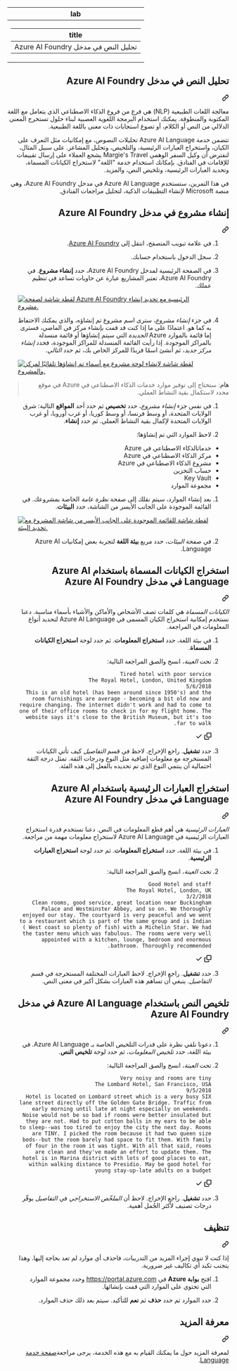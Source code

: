 <div class="Box-sc-g0xbh4-0 eoaCFS js-snippet-clipboard-copy-unpositioned undefined" data-hpc="true"><article class="markdown-body entry-content container-lg" itemprop="text"><markdown-accessiblity-table data-catalyst=""><table>
  <thead>
  <tr>
  <th>lab</th>
  </tr>
  </thead>
  <tbody>
  <tr>
  <td><div dir="rtl"><table>
  <thead>
  <tr>
  <th>title</th>
  </tr>
  </thead>
  <tbody>
  <tr>
  <td><div dir="rtl">تحليل النص في مدخل Azure AI Foundry</div></td>
  </tr>
  </tbody>
</table>
</div></td>
  </tr>
  </tbody>
</table></markdown-accessiblity-table>

<div class="markdown-heading" dir="rtl"><h1 tabindex="-1" class="heading-element" dir="rtl">تحليل النص في مدخل Azure AI Foundry</h1><a id="user-content-تحليل-النص-في-مدخل-azure-ai-foundry" class="anchor" aria-label="Permalink: تحليل النص في مدخل Azure AI Foundry" href="#تحليل-النص-في-مدخل-azure-ai-foundry"><svg class="octicon octicon-link" viewBox="0 0 16 16" version="1.1" width="16" height="16" aria-hidden="true"><path d="m7.775 3.275 1.25-1.25a3.5 3.5 0 1 1 4.95 4.95l-2.5 2.5a3.5 3.5 0 0 1-4.95 0 .751.751 0 0 1 .018-1.042.751.751 0 0 1 1.042-.018 1.998 1.998 0 0 0 2.83 0l2.5-2.5a2.002 2.002 0 0 0-2.83-2.83l-1.25 1.25a.751.751 0 0 1-1.042-.018.751.751 0 0 1-.018-1.042Zm-4.69 9.64a1.998 1.998 0 0 0 2.83 0l1.25-1.25a.751.751 0 0 1 1.042.018.751.751 0 0 1 .018 1.042l-1.25 1.25a3.5 3.5 0 1 1-4.95-4.95l2.5-2.5a3.5 3.5 0 0 1 4.95 0 .751.751 0 0 1-.018 1.042.751.751 0 0 1-1.042.018 1.998 1.998 0 0 0-2.83 0l-2.5 2.5a1.998 1.998 0 0 0 0 2.83Z"></path></svg></a></div>
<p dir="rtl">معالجة اللغات الطبيعية (NLP) هي فرع من فروع الذكاء الاصطناعي الذي يتعامل مع اللغة المكتوبة والمنطوقة. يمكنك استخدام البرمجة اللغوية العصبية لبناء حلول تستخرج المعنى الدلالي من النص أو الكلام، أو تصوغ استجابات ذات معنى باللغة الطبيعية.</p>
<p dir="rtl">تتضمن خدمة Azure AI Language تحليلات النصوص، مع إمكانيات مثل التعرف على الكيان، واستخراج العبارات الرئيسية، والتلخيص، وتحليل المشاعر. على سبيل المثال، لنفترض أن وكيل السفر الوهمي Margie's Travel يشجع العملاء على إرسال تقييمات للإقامات في الفنادق. بإمكانك استخدام خدمة "اللغة" لاستخراج الكيانات المسماة، وتحديد العبارات الرئيسية، وتلخيص النص، والمزيد.</p>
<p dir="rtl">في هذا التمرين، ستستخدم Azure AI Language في مدخل Azure AI Foundry، وهي منصة Microsoft لإنشاء التطبيقات الذكية، لتحليل مراجعات الفنادق.</p>
<div class="markdown-heading" dir="rtl"><h2 tabindex="-1" class="heading-element" dir="rtl">إنشاء مشروع في مدخل Azure AI Foundry</h2><a id="user-content-إنشاء-مشروع-في-مدخل-azure-ai-foundry" class="anchor" aria-label="Permalink: إنشاء مشروع في مدخل Azure AI Foundry" href="#إنشاء-مشروع-في-مدخل-azure-ai-foundry"><svg class="octicon octicon-link" viewBox="0 0 16 16" version="1.1" width="16" height="16" aria-hidden="true"><path d="m7.775 3.275 1.25-1.25a3.5 3.5 0 1 1 4.95 4.95l-2.5 2.5a3.5 3.5 0 0 1-4.95 0 .751.751 0 0 1 .018-1.042.751.751 0 0 1 1.042-.018 1.998 1.998 0 0 0 2.83 0l2.5-2.5a2.002 2.002 0 0 0-2.83-2.83l-1.25 1.25a.751.751 0 0 1-1.042-.018.751.751 0 0 1-.018-1.042Zm-4.69 9.64a1.998 1.998 0 0 0 2.83 0l1.25-1.25a.751.751 0 0 1 1.042.018.751.751 0 0 1 .018 1.042l-1.25 1.25a3.5 3.5 0 1 1-4.95-4.95l2.5-2.5a3.5 3.5 0 0 1 4.95 0 .751.751 0 0 1-.018 1.042.751.751 0 0 1-1.042.018 1.998 1.998 0 0 0-2.83 0l-2.5 2.5a1.998 1.998 0 0 0 0 2.83Z"></path></svg></a></div>
<ol dir="rtl">
<li>
<p dir="rtl">في علامة تبويب المتصفح، انتقل إلى <a href="https://ai.azure.com?azure-portal=true" rel="nofollow">Azure AI Foundry</a>.</p>
</li>
<li>
<p dir="rtl">سجل الدخول باستخدام حسابك.</p>
</li>
<li>
<p dir="rtl">في الصفحة الرئيسية لمدخل Azure AI Foundry، حدد <strong>إنشاء مشروع</strong>. في Azure AI Foundry، تعتبر المشاريع عبارة عن حاويات تساعد في تنظيم عملك.</p>
</li>
<p dir="auto"><a target="_blank" rel="noopener noreferrer" href="https://github.com/MicrosoftLearning/mslearn-ai-fundamentals/blob/main/Instructions/Labs/media/azure-ai-foundry-home-page.png"><img src="https://github.com/MicrosoftLearning/mslearn-ai-fundamentals/blob/main/Instructions/Labs/media/azure-ai-foundry-home-page.png" alt="لقطة شاشة لصفحة Azure AI Foundry الرئيسية مع تحديد إنشاء مشروع." style="max-width: 100%;"></a></p>
</li>
<li>
<p dir="rtl">في جزء <em>إنشاء مشروع</em>، سترى اسم مشروع تم إنشاؤه، والذي يمكنك الاحتفاظ به كما هو. اعتمادًا على ما إذا كنت قد قمت بإنشاء مركز في الماضي، فسترى إما قائمة بالموارد Azure <em>الجديدة</em> التي سيتم إنشاؤها أو قائمة منسدلة بالمراكز الموجودة. إذا رأيت القائمة المنسدلة للمراكز الموجودة، فحدد <em>إنشاء مركز جديد</em>، ثم أنشئ اسمًا فريدًا للمركز الخاص بك، ثم حدد <em>التالي</em>.</p>
</li>
<p dir="auto"><a target="_blank" rel="noopener noreferrer" href="https://github.com/MicrosoftLearning/mslearn-ai-fundamentals/blob/main/Instructions/Labs/media/azure-ai-foundry-create-project.png"><img src="https://github.com/MicrosoftLearning/mslearn-ai-fundamentals/blob/main/Instructions/Labs/media/azure-ai-foundry-create-project.png" alt="لقطة شاشة لإنشاء لوحة مشروع مع أسماء تم إنشاؤها تلقائيًا لمركز والمشروع." style="max-width: 100%;"></a></p>
</li>
</ol>
<blockquote>
<p dir="rtl"><strong>هام</strong>: ستحتاج إلى توفير موارد خدمات الذكاء الاصطناعي في Azure في موقع محدد لاستكمال بقية النشاط العملي.</p>
</blockquote>
<ol dir="rtl">
<li>
<p dir="rtl">في نفس جزء <em>إنشاء مشروع</em>، حدد <strong>تخصيص</strong> ثم حدد أحد <strong>المواقع</strong> التالية: شرق الولايات المتحدة، أو وسط فرنسا، أو وسط كوريا، أو غرب أوروبا، أو غرب الولايات المتحدة لإكمال بقية النشاط العملي. ثم حدد <strong>إنشاء</strong>.</p>
</li>
<li>
<p dir="rtl">لاحظ الموارد التي تم إنشاؤها:</p>
</li>
</ol>
<ul dir="rtl">
<li>خدماتالذكاء الاصطناعي في Azure</li>
<li>مركز الذكاء الاصطناعي في Azure</li>
<li>مشروع الذكاء الاصطناعي في Azure</li>
<li>حساب التخزين</li>
<li>Key Vault</li>
<li>مجموعة الموارد</li>
</ul>
<ol dir="rtl">
<li>
<p dir="rtl">بعد إنشاء الموارد، سيتم نقلك إلى صفحة <em>نظرة عامة</em> الخاصة بمشروعك. في القائمة الموجودة على الجانب الأيسر من الشاشة، حدد <strong>البيئات</strong>.</p>
</li>
<p dir="auto"><a target="_blank" rel="noopener noreferrer" href="https://github.com/MicrosoftLearning/mslearn-ai-fundamentals/blob/main/Instructions/Labs/media/azure-ai-foundry-playgrounds.png"><img src="https://github.com/MicrosoftLearning/mslearn-ai-fundamentals/blob/main/Instructions/Labs/media/azure-ai-foundry-playgrounds.png" alt="لقطة شاشة للقائمة الموجودة على الجانب الأيسر من شاشة المشروع مع تحديد البيئة." style="max-width: 100%;"></a></p>
</li>
<li>
<p dir="rtl">في صفحة <em>البيئات</em>، حدد مربع <strong>بيئة اللغة</strong> لتجربة بعض إمكانيات Azure AI Language.</p>
</li>
</ol>
<div class="markdown-heading" dir="rtl"><h2 tabindex="-1" class="heading-element" dir="rtl">استخراج الكيانات المسماة باستخدام Azure AI Language في مدخل Azure AI Foundry</h2><a id="user-content-استخراج-الكيانات-المسماة-باستخدام-azure-ai-language-في-مدخل-azure-ai-foundry" class="anchor" aria-label="Permalink: استخراج الكيانات المسماة باستخدام Azure AI Language في مدخل Azure AI Foundry" href="#استخراج-الكيانات-المسماة-باستخدام-azure-ai-language-في-مدخل-azure-ai-foundry"><svg class="octicon octicon-link" viewBox="0 0 16 16" version="1.1" width="16" height="16" aria-hidden="true"><path d="m7.775 3.275 1.25-1.25a3.5 3.5 0 1 1 4.95 4.95l-2.5 2.5a3.5 3.5 0 0 1-4.95 0 .751.751 0 0 1 .018-1.042.751.751 0 0 1 1.042-.018 1.998 1.998 0 0 0 2.83 0l2.5-2.5a2.002 2.002 0 0 0-2.83-2.83l-1.25 1.25a.751.751 0 0 1-1.042-.018.751.751 0 0 1-.018-1.042Zm-4.69 9.64a1.998 1.998 0 0 0 2.83 0l1.25-1.25a.751.751 0 0 1 1.042.018.751.751 0 0 1 .018 1.042l-1.25 1.25a3.5 3.5 0 1 1-4.95-4.95l2.5-2.5a3.5 3.5 0 0 1 4.95 0 .751.751 0 0 1-.018 1.042.751.751 0 0 1-1.042.018 1.998 1.998 0 0 0-2.83 0l-2.5 2.5a1.998 1.998 0 0 0 0 2.83Z"></path></svg></a></div>
<p dir="rtl"><em>الكيانات المسماة</em> هي كلمات تصف الأشخاص والأماكن والأشياء بأسماء مناسبة. دعنا نستخدم إمكانية استخراج الكيان المسمى في Azure AI Language لتحديد أنواع المعلومات في المراجعة.</p>
<ol dir="rtl">
<li>
<p dir="rtl">في بيئة اللغة، حدد <strong>استخراج المعلومات</strong>. ثم حدد لوحة <strong>استخراج الكيانات المسماة</strong>.</p>
</li>
<li>
<p dir="rtl">تحت <em>العينة</em>، انسخ والصق المراجعة التالية:</p>
<div class="snippet-clipboard-content notranslate position-relative overflow-auto"><pre class="notranslate"><code>Tired hotel with poor service
The Royal Hotel, London, United Kingdom
5/6/2018
This is an old hotel (has been around since 1950's) and the room furnishings are average - becoming a bit old now and require changing. The internet didn't work and had to come to one of their office rooms to check in for my flight home. The website says it's close to the British Museum, but it's too far to walk.
</code></pre><div class="zeroclipboard-container">
    <clipboard-copy aria-label="Copy" class="ClipboardButton btn btn-invisible js-clipboard-copy m-2 p-0 d-flex flex-justify-center flex-items-center" data-copy-feedback="Copied!" data-tooltip-direction="w" value="Tired hotel with poor service
The Royal Hotel, London, United Kingdom
5/6/2018
This is an old hotel (has been around since 1950's) and the room furnishings are average - becoming a bit old now and require changing. The internet didn't work and had to come to one of their office rooms to check in for my flight home. The website says it's close to the British Museum, but it's too far to walk." tabindex="0" role="button">
      <svg aria-hidden="true" height="16" viewBox="0 0 16 16" version="1.1" width="16" data-view-component="true" class="octicon octicon-copy js-clipboard-copy-icon">
    <path d="M0 6.75C0 5.784.784 5 1.75 5h1.5a.75.75 0 0 1 0 1.5h-1.5a.25.25 0 0 0-.25.25v7.5c0 .138.112.25.25.25h7.5a.25.25 0 0 0 .25-.25v-1.5a.75.75 0 0 1 1.5 0v1.5A1.75 1.75 0 0 1 9.25 16h-7.5A1.75 1.75 0 0 1 0 14.25Z"></path><path d="M5 1.75C5 .784 5.784 0 6.75 0h7.5C15.216 0 16 .784 16 1.75v7.5A1.75 1.75 0 0 1 14.25 11h-7.5A1.75 1.75 0 0 1 5 9.25Zm1.75-.25a.25.25 0 0 0-.25.25v7.5c0 .138.112.25.25.25h7.5a.25.25 0 0 0 .25-.25v-7.5a.25.25 0 0 0-.25-.25Z"></path>
</svg>
      <svg aria-hidden="true" height="16" viewBox="0 0 16 16" version="1.1" width="16" data-view-component="true" class="octicon octicon-check js-clipboard-check-icon color-fg-success d-none">
    <path d="M13.78 4.22a.75.75 0 0 1 0 1.06l-7.25 7.25a.75.75 0 0 1-1.06 0L2.22 9.28a.751.751 0 0 1 .018-1.042.751.751 0 0 1 1.042-.018L6 10.94l6.72-6.72a.75.75 0 0 1 1.06 0Z"></path>
</svg>
    </clipboard-copy>
  </div></div>
</li>
<li>
<p dir="rtl">حدد <strong>تشغيل</strong>. راجع الإخراج. لاحظ في قسم <em>التفاصيل</em> كيف تأتي الكيانات المستخرجة مع معلومات إضافية مثل النوع ودرجات الثقة. تمثل درجة الثقة احتمالية أن ينتمي النوع الذي تم تحديده بالفعل إلى هذه الفئة.</p>
</li>
</ol>
<div class="markdown-heading" dir="rtl"><h2 tabindex="-1" class="heading-element" dir="rtl">استخراج العبارات الرئيسية باستخدام Azure AI Language في مدخل Azure AI Foundry</h2><a id="user-content-استخراج-العبارات-الرئيسية-باستخدام-azure-ai-language-في-مدخل-azure-ai-foundry" class="anchor" aria-label="Permalink: استخراج العبارات الرئيسية باستخدام Azure AI Language في مدخل Azure AI Foundry" href="#استخراج-العبارات-الرئيسية-باستخدام-azure-ai-language-في-مدخل-azure-ai-foundry"><svg class="octicon octicon-link" viewBox="0 0 16 16" version="1.1" width="16" height="16" aria-hidden="true"><path d="m7.775 3.275 1.25-1.25a3.5 3.5 0 1 1 4.95 4.95l-2.5 2.5a3.5 3.5 0 0 1-4.95 0 .751.751 0 0 1 .018-1.042.751.751 0 0 1 1.042-.018 1.998 1.998 0 0 0 2.83 0l2.5-2.5a2.002 2.002 0 0 0-2.83-2.83l-1.25 1.25a.751.751 0 0 1-1.042-.018.751.751 0 0 1-.018-1.042Zm-4.69 9.64a1.998 1.998 0 0 0 2.83 0l1.25-1.25a.751.751 0 0 1 1.042.018.751.751 0 0 1 .018 1.042l-1.25 1.25a3.5 3.5 0 1 1-4.95-4.95l2.5-2.5a3.5 3.5 0 0 1 4.95 0 .751.751 0 0 1-.018 1.042.751.751 0 0 1-1.042.018 1.998 1.998 0 0 0-2.83 0l-2.5 2.5a1.998 1.998 0 0 0 0 2.83Z"></path></svg></a></div>
<p dir="rtl"><em>العبارات الرئيسية</em> هي أهم قطع المعلومات في النص. دعنا نستخدم قدرة استخراج العبارات الرئيسية في Azure AI Language لاستخراج معلومات مهمة من مراجعة.</p>
<ol dir="rtl">
<li>
<p dir="rtl">في بيئة اللغة، حدد <strong>استخراج المعلومات</strong>. ثم حدد لوحة <strong>استخراج العبارات الرئيسية</strong>.</p>
</li>
<li>
<p dir="rtl">تحت <em>العينة</em>، انسخ والصق المراجعة التالية:</p>
<div class="snippet-clipboard-content notranslate position-relative overflow-auto"><pre class="notranslate"><code>Good Hotel and staff
The Royal Hotel, London, UK
3/2/2018
Clean rooms, good service, great location near Buckingham Palace and Westminster Abbey, and so on. We thoroughly enjoyed our stay. The courtyard is very peaceful and we went to a restaurant which is part of the same group and is Indian ( West coast so plenty of fish) with a Michelin Star. We had the taster menu which was fabulous. The rooms were very well appointed with a kitchen, lounge, bedroom and enormous bathroom. Thoroughly recommended.
</code></pre><div class="zeroclipboard-container">
    <clipboard-copy aria-label="Copy" class="ClipboardButton btn btn-invisible js-clipboard-copy m-2 p-0 d-flex flex-justify-center flex-items-center" data-copy-feedback="Copied!" data-tooltip-direction="w" value="Good Hotel and staff
The Royal Hotel, London, UK
3/2/2018
Clean rooms, good service, great location near Buckingham Palace and Westminster Abbey, and so on. We thoroughly enjoyed our stay. The courtyard is very peaceful and we went to a restaurant which is part of the same group and is Indian ( West coast so plenty of fish) with a Michelin Star. We had the taster menu which was fabulous. The rooms were very well appointed with a kitchen, lounge, bedroom and enormous bathroom. Thoroughly recommended." tabindex="0" role="button">
      <svg aria-hidden="true" height="16" viewBox="0 0 16 16" version="1.1" width="16" data-view-component="true" class="octicon octicon-copy js-clipboard-copy-icon">
    <path d="M0 6.75C0 5.784.784 5 1.75 5h1.5a.75.75 0 0 1 0 1.5h-1.5a.25.25 0 0 0-.25.25v7.5c0 .138.112.25.25.25h7.5a.25.25 0 0 0 .25-.25v-1.5a.75.75 0 0 1 1.5 0v1.5A1.75 1.75 0 0 1 9.25 16h-7.5A1.75 1.75 0 0 1 0 14.25Z"></path><path d="M5 1.75C5 .784 5.784 0 6.75 0h7.5C15.216 0 16 .784 16 1.75v7.5A1.75 1.75 0 0 1 14.25 11h-7.5A1.75 1.75 0 0 1 5 9.25Zm1.75-.25a.25.25 0 0 0-.25.25v7.5c0 .138.112.25.25.25h7.5a.25.25 0 0 0 .25-.25v-7.5a.25.25 0 0 0-.25-.25Z"></path>
</svg>
      <svg aria-hidden="true" height="16" viewBox="0 0 16 16" version="1.1" width="16" data-view-component="true" class="octicon octicon-check js-clipboard-check-icon color-fg-success d-none">
    <path d="M13.78 4.22a.75.75 0 0 1 0 1.06l-7.25 7.25a.75.75 0 0 1-1.06 0L2.22 9.28a.751.751 0 0 1 .018-1.042.751.751 0 0 1 1.042-.018L6 10.94l6.72-6.72a.75.75 0 0 1 1.06 0Z"></path>
</svg>
    </clipboard-copy>
  </div></div>
</li>
<li>
<p dir="rtl">حدد <strong>تشغيل</strong>. راجع الإخراج. لاحظ العبارات المختلفة المستخرجة في قسم <em>التفاصيل</em>. ينبغي أن تساهم هذه العبارات بشكل أكبر في معنى النص.</p>
</li>
</ol>
<div class="markdown-heading" dir="rtl"><h2 tabindex="-1" class="heading-element" dir="rtl">تلخيص النص باستخدام Azure AI Language في مدخل Azure AI Foundry</h2><a id="user-content-تلخيص-النص-باستخدام-azure-ai-language-في-مدخل-azure-ai-foundry" class="anchor" aria-label="Permalink: تلخيص النص باستخدام Azure AI Language في مدخل Azure AI Foundry" href="#تلخيص-النص-باستخدام-azure-ai-language-في-مدخل-azure-ai-foundry"><svg class="octicon octicon-link" viewBox="0 0 16 16" version="1.1" width="16" height="16" aria-hidden="true"><path d="m7.775 3.275 1.25-1.25a3.5 3.5 0 1 1 4.95 4.95l-2.5 2.5a3.5 3.5 0 0 1-4.95 0 .751.751 0 0 1 .018-1.042.751.751 0 0 1 1.042-.018 1.998 1.998 0 0 0 2.83 0l2.5-2.5a2.002 2.002 0 0 0-2.83-2.83l-1.25 1.25a.751.751 0 0 1-1.042-.018.751.751 0 0 1-.018-1.042Zm-4.69 9.64a1.998 1.998 0 0 0 2.83 0l1.25-1.25a.751.751 0 0 1 1.042.018.751.751 0 0 1 .018 1.042l-1.25 1.25a3.5 3.5 0 1 1-4.95-4.95l2.5-2.5a3.5 3.5 0 0 1 4.95 0 .751.751 0 0 1-.018 1.042.751.751 0 0 1-1.042.018 1.998 1.998 0 0 0-2.83 0l-2.5 2.5a1.998 1.998 0 0 0 0 2.83Z"></path></svg></a></div>
<ol dir="rtl">
<li>
<p dir="rtl">دعونا نلقي نظرة على قدرات التلخيص الخاصة بـ Azure AI Language. في بيئة اللغة، حدد <em>تلخيص المعلومات</em>، ثم حدد لوحة <strong>تلخيص النص</strong>.</p>
</li>
<li>
<p dir="rtl">تحت <em>العينة</em>، انسخ والصق المراجعة التالية:</p>
<div class="snippet-clipboard-content notranslate position-relative overflow-auto"><pre class="notranslate"><code>Very noisy and rooms are tiny
The Lombard Hotel, San Francisco, USA
9/5/2018
Hotel is located on Lombard street which is a very busy SIX lane street directly off the Golden Gate Bridge. Traffic from early morning until late at night especially on weekends. Noise would not be so bad if rooms were better insulated but they are not. Had to put cotton balls in my ears to be able to sleep--was too tired to enjoy the city the next day. Rooms are TINY. I picked the room because it had two queen size beds--but the room barely had space to fit them. With family of four in the room it was tight. With all that said, rooms are clean and they've made an effort to update them. The hotel is in Marina district with lots of good places to eat, within walking distance to Presidio. May be good hotel for young stay-up-late adults on a budget
</code></pre><div class="zeroclipboard-container">
    <clipboard-copy aria-label="Copy" class="ClipboardButton btn btn-invisible js-clipboard-copy m-2 p-0 d-flex flex-justify-center flex-items-center" data-copy-feedback="Copied!" data-tooltip-direction="w" value="Very noisy and rooms are tiny
The Lombard Hotel, San Francisco, USA
9/5/2018
Hotel is located on Lombard street which is a very busy SIX lane street directly off the Golden Gate Bridge. Traffic from early morning until late at night especially on weekends. Noise would not be so bad if rooms were better insulated but they are not. Had to put cotton balls in my ears to be able to sleep--was too tired to enjoy the city the next day. Rooms are TINY. I picked the room because it had two queen size beds--but the room barely had space to fit them. With family of four in the room it was tight. With all that said, rooms are clean and they've made an effort to update them. The hotel is in Marina district with lots of good places to eat, within walking distance to Presidio. May be good hotel for young stay-up-late adults on a budget" tabindex="0" role="button">
      <svg aria-hidden="true" height="16" viewBox="0 0 16 16" version="1.1" width="16" data-view-component="true" class="octicon octicon-copy js-clipboard-copy-icon">
    <path d="M0 6.75C0 5.784.784 5 1.75 5h1.5a.75.75 0 0 1 0 1.5h-1.5a.25.25 0 0 0-.25.25v7.5c0 .138.112.25.25.25h7.5a.25.25 0 0 0 .25-.25v-1.5a.75.75 0 0 1 1.5 0v1.5A1.75 1.75 0 0 1 9.25 16h-7.5A1.75 1.75 0 0 1 0 14.25Z"></path><path d="M5 1.75C5 .784 5.784 0 6.75 0h7.5C15.216 0 16 .784 16 1.75v7.5A1.75 1.75 0 0 1 14.25 11h-7.5A1.75 1.75 0 0 1 5 9.25Zm1.75-.25a.25.25 0 0 0-.25.25v7.5c0 .138.112.25.25.25h7.5a.25.25 0 0 0 .25-.25v-7.5a.25.25 0 0 0-.25-.25Z"></path>
</svg>
      <svg aria-hidden="true" height="16" viewBox="0 0 16 16" version="1.1" width="16" data-view-component="true" class="octicon octicon-check js-clipboard-check-icon color-fg-success d-none">
    <path d="M13.78 4.22a.75.75 0 0 1 0 1.06l-7.25 7.25a.75.75 0 0 1-1.06 0L2.22 9.28a.751.751 0 0 1 .018-1.042.751.751 0 0 1 1.042-.018L6 10.94l6.72-6.72a.75.75 0 0 1 1.06 0Z"></path>
</svg>
    </clipboard-copy>
  </div></div>
</li>
<li>
<p dir="rtl">حدد <strong>تشغيل</strong>. راجع الإخراج. لاحظ أن <em>الملخّص الاستخراجي</em> في <em>التفاصيل</em> يوفّر درجات تصنيف لأكثر الجُمل أهمية.</p>
</li>
</ol>
<div class="markdown-heading" dir="rtl"><h2 tabindex="-1" class="heading-element" dir="rtl">تنظيف</h2><a id="user-content-تنظيف" class="anchor" aria-label="Permalink: تنظيف" href="#تنظيف"><svg class="octicon octicon-link" viewBox="0 0 16 16" version="1.1" width="16" height="16" aria-hidden="true"><path d="m7.775 3.275 1.25-1.25a3.5 3.5 0 1 1 4.95 4.95l-2.5 2.5a3.5 3.5 0 0 1-4.95 0 .751.751 0 0 1 .018-1.042.751.751 0 0 1 1.042-.018 1.998 1.998 0 0 0 2.83 0l2.5-2.5a2.002 2.002 0 0 0-2.83-2.83l-1.25 1.25a.751.751 0 0 1-1.042-.018.751.751 0 0 1-.018-1.042Zm-4.69 9.64a1.998 1.998 0 0 0 2.83 0l1.25-1.25a.751.751 0 0 1 1.042.018.751.751 0 0 1 .018 1.042l-1.25 1.25a3.5 3.5 0 1 1-4.95-4.95l2.5-2.5a3.5 3.5 0 0 1 4.95 0 .751.751 0 0 1-.018 1.042.751.751 0 0 1-1.042.018 1.998 1.998 0 0 0-2.83 0l-2.5 2.5a1.998 1.998 0 0 0 0 2.83Z"></path></svg></a></div>
<p dir="rtl">إذا كنت لا تنوي إجراء المزيد من التدريبات، فاحذف أي موارد لم تعد بحاجة إليها. وهذا يتجنب تكبد أي تكاليف غير ضرورية.</p>
<ol dir="rtl">
<li>
<p dir="rtl">افتح <strong>بوابة Azure</strong> في <a href="https://portal.azure.com" rel="nofollow">https://portal.azure.com</a> وحدد مجموعة الموارد التي تحتوي على الموارد التي قمت بإنشائها.</p>
</li>
<li>
<p dir="rtl">حدد الموارد ثم حدد <strong>حذف</strong> ثم <strong>نعم</strong> للتأكيد. سيتم بعد ذلك حذف الموارد.</p>
</li>
</ol>
<div class="markdown-heading" dir="rtl"><h2 tabindex="-1" class="heading-element" dir="rtl">معرفة المزيد</h2><a id="user-content-معرفة-المزيد" class="anchor" aria-label="Permalink: معرفة المزيد" href="#معرفة-المزيد"><svg class="octicon octicon-link" viewBox="0 0 16 16" version="1.1" width="16" height="16" aria-hidden="true"><path d="m7.775 3.275 1.25-1.25a3.5 3.5 0 1 1 4.95 4.95l-2.5 2.5a3.5 3.5 0 0 1-4.95 0 .751.751 0 0 1 .018-1.042.751.751 0 0 1 1.042-.018 1.998 1.998 0 0 0 2.83 0l2.5-2.5a2.002 2.002 0 0 0-2.83-2.83l-1.25 1.25a.751.751 0 0 1-1.042-.018.751.751 0 0 1-.018-1.042Zm-4.69 9.64a1.998 1.998 0 0 0 2.83 0l1.25-1.25a.751.751 0 0 1 1.042.018.751.751 0 0 1 .018 1.042l-1.25 1.25a3.5 3.5 0 1 1-4.95-4.95l2.5-2.5a3.5 3.5 0 0 1 4.95 0 .751.751 0 0 1-.018 1.042.751.751 0 0 1-1.042.018 1.998 1.998 0 0 0-2.83 0l-2.5 2.5a1.998 1.998 0 0 0 0 2.83Z"></path></svg></a></div>
<p dir="rtl">لمعرفة المزيد حول ما يمكنك القيام به مع هذه الخدمة، يرجى مراجعة<a href="https://learn.microsoft.com/azure/ai-services/language-service/overview" rel="nofollow">صفحة خدمة Language</a>.</p>
</article></div>
